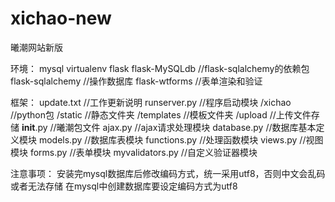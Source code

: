 # xichao-new
曦潮网站新版

环境：
  mysql
  virtualenv
  flask
  flask-MySQLdb    //flask-sqlalchemy的依赖包
  flask-sqlalchemy    //操作数据库
  flask-wtforms    //表单渲染和验证

框架：
  update.txt    //工作更新说明
  runserver.py    //程序启动模块
  /xichao    //python包
    /static    //静态文件夹
    /templates    //模板文件夹
    /upload    //上传文件存储
    __init__.py    //曦潮包文件
    ajax.py    //ajax请求处理模块
    database.py    //数据库基本定义模块
    models.py    //数据库表模块
    functions.py    //处理函数模块
    views.py    //视图模块
    forms.py    //表单模块
    myvalidators.py    //自定义验证器模块

注意事项：
  安装完mysql数据库后修改编码方式，统一采用utf8，否则中文会乱码或者无法存储
  在mysql中创建数据库要设定编码方式为utf8

